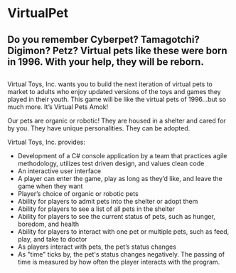 # VirtualPet

## Do you remember Cyberpet? Tamagotchi? Digimon? Petz? Virtual pets like these were born in 1996. With your help, they will be reborn. <h2>

Virtual Toys, Inc. wants you to build the next iteration of virtual pets to market to adults who enjoy updated versions of the toys and games they played in their youth. This game will be like the virtual pets of 1996...but so much more. It’s Virtual Pets Amok!

Our pets are organic or robotic! They are housed in a shelter and cared for by you. They have unique personalities. They can be adopted.

Virtual Toys, Inc. provides:

* Development of a C# console application by a team that practices agile methodology, utilizes test driven design, and values clean code
* An interactive user interface
* A player can enter the game, play as long as they’d like, and leave the game when they want
* Player’s choice of organic or robotic pets
* Ability for players to admit pets into the shelter or adopt them
* Ability for players to see a list of all pets in the shelter
* Ability for players to see the current status of pets, such as hunger, boredom, and health
* Ability for players to interact with one pet or multiple pets, such as feed, play, and take to doctor
* As players interact with pets, the pet’s status changes
* As "time" ticks by, the pet's status changes negatively. The passing of time is measured by how often the player interacts with the program.
